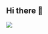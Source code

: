## Hi there 👋

<!--
**andrei-andrianov/andrei-andrianov** is a ✨ _special_ ✨ repository because its `README.md` (this file) appears on your GitHub profile.

Here are some ideas to get you started:

- 🔭 I’m currently working on ...
- 🌱 I’m currently learning ...
- 👯 I’m looking to collaborate on ...
- 🤔 I’m looking for help with ...
- 💬 Ask me about ...
- 📫 How to reach me: ...
- 😄 Pronouns: ...
- ⚡ Fun fact: ...
-->

<img src="https://media2.giphy.com/media/v1.Y2lkPTc5MGI3NjExdjA1M3ExMnBqeXJ1MHp6dXl2c29uNDNoamV1YzZ1Z3E1NW9nNmNvZCZlcD12MV9pbnRlcm5hbF9naWZfYnlfaWQmY3Q9Zw/uX3we5UGyU9y0/giphy.gif" />
